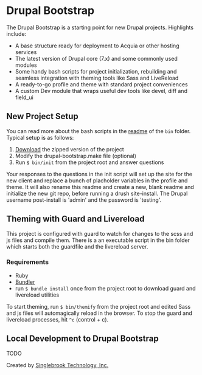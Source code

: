 # Drupal Bootstrap

The Drupal Bootstrap is a starting point for new Drupal projects. Highlights include:

  - A base structure ready for deployment to Acquia or other hosting services
  - The latest version of Drupal core (7.x) and some commonly used modules
  - Some handy bash scripts for project initialization, rebuilding and seamless integration with theming tools like Sass and LiveReload
  - A ready-to-go profile and theme with standard project conveniences
  - A custom Dev module that wraps useful dev tools like devel, diff and field_ui

## New Project Setup

You can read more about the bash scripts in the [readme](https://github.com/singlebrook/drupal_bootstrap/tree/master/bin) of the `bin` folder. Typical setup is as follows:

  1. [Download](https://github.com/singlebrook/drupal_bootstrap/zipball/master) the zipped version of the project
  2. Modify the drupal-bootstrap.make file (optional)
  3. Run `$ bin/init` from the project root and answer questions

Your responses to the questions in the init script will set up the site for the new client and replace a bunch of placholder variables in the profile and theme. It will also rename this readme and create a new, blank readme and initialize the new git repo, before running a drush site-install. The Drupal username post-install is 'admin' and the password is 'testing'.

## Theming with Guard and Livereload

This project is configured with guard to watch for changes to the scss and js files and compile them. There is a an executable script in the bin folder which starts both the guardfile and the livereload server.

### Requirements

  - Ruby
  - [Bundler](http://bundler.io/)
  - run `$ bundle install` once from the project root to download guard and livereload utilities

To start theming, run `$ bin/themify` from the project root and edited Sass and js files will automagically reload in the browser. To stop the guard and livereload processes, hit `^c` (control + c).

## Local Development to Drupal Bootstrap

TODO


Created by [Singlebrook Technology, Inc.](http://singlebrook.com)
